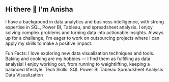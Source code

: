 ## Hi there 👋 I'm Anisha


 I have a background in data analytics and business intelligence, with strong expertise in SQL, Power BI, Tableau, and spreadsheet analysis. I enjoy solving complex problems and turning data into actionable insights. Always up for a challenge, I'm eager to work on outsourcing projects where I can apply my skills to make a positive impact.

Fun Facts:
I love exploring new data visualization techniques and tools.
Baking and cooking are my hobbies — I find them as fulfilling as data analysis!
I enjoy working out, from running to weightlifting, keeping a balanced lifestyle.
Tech Skills:
SQL
Power BI
Tableau
Spreadsheet Analysis
Data Visualization

